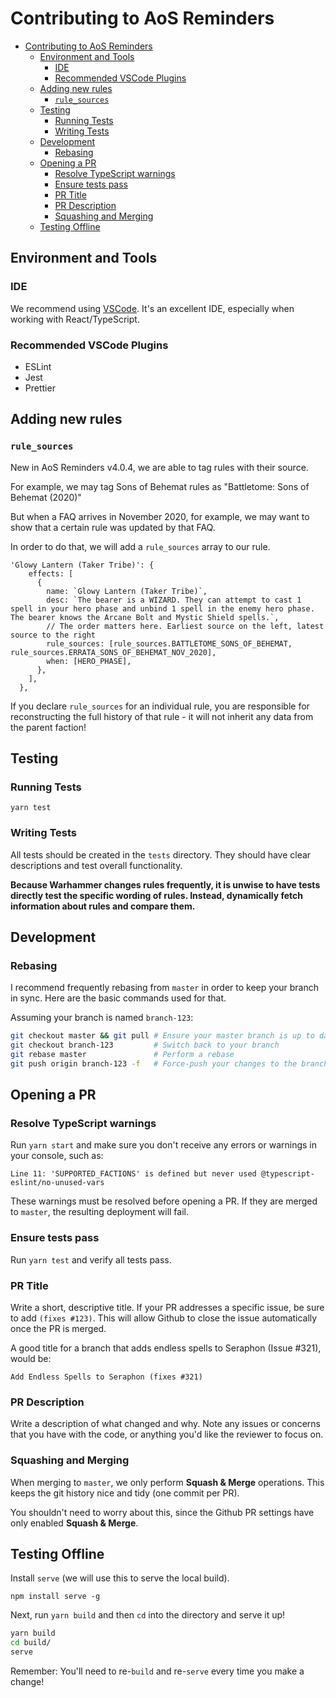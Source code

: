 # Contributing to AoS Reminders

- [Contributing to AoS Reminders](#contributing-to-aos-reminders)
  - [Environment and Tools](#environment-and-tools)
    - [IDE](#ide)
    - [Recommended VSCode Plugins](#recommended-vscode-plugins)
  - [Adding new rules](#adding-new-rules)
    - [`rule_sources`](#rule_sources)
  - [Testing](#testing)
    - [Running Tests](#running-tests)
    - [Writing Tests](#writing-tests)
  - [Development](#development)
    - [Rebasing](#rebasing)
  - [Opening a PR](#opening-a-pr)
    - [Resolve TypeScript warnings](#resolve-typescript-warnings)
    - [Ensure tests pass](#ensure-tests-pass)
    - [PR Title](#pr-title)
    - [PR Description](#pr-description)
    - [Squashing and Merging](#squashing-and-merging)
  - [Testing Offline](#testing-offline)

## Environment and Tools

### IDE

We recommend using [VSCode](https://code.visualstudio.com/). It's an excellent IDE, especially when working with React/TypeScript.

### Recommended VSCode Plugins

+ ESLint
+ Jest
+ Prettier

## Adding new rules

### `rule_sources`

New in AoS Reminders v4.0.4, we are able to tag rules with their source.

For example, we may tag Sons of Behemat rules as "Battletome: Sons of Behemat (2020)"

But when a FAQ arrives in November 2020, for example, we may want to show that a certain rule was updated by that FAQ.

In order to do that, we will add a `rule_sources` array to our rule.


```tsx
'Glowy Lantern (Taker Tribe)': {
    effects: [
      {
        name: `Glowy Lantern (Taker Tribe)`,
        desc: `The bearer is a WIZARD. They can attempt to cast 1 spell in your hero phase and unbind 1 spell in the enemy hero phase. The bearer knows the Arcane Bolt and Mystic Shield spells.`,
        // The order matters here. Earliest source on the left, latest source to the right
        rule_sources: [rule_sources.BATTLETOME_SONS_OF_BEHEMAT, rule_sources.ERRATA_SONS_OF_BEHEMAT_NOV_2020],
        when: [HERO_PHASE],
      },
    ],
  },
```

If you declare `rule_sources` for an individual rule, you are responsible for reconstructing the full history of that rule - it will not inherit any data from the parent faction!

## Testing

### Running Tests

`yarn test`

### Writing Tests

All tests should be created in the `tests` directory. They should have clear descriptions and test overall functionality.

**Because Warhammer changes rules frequently, it is unwise to have tests directly test the specific wording of rules. Instead, dynamically fetch information about rules and compare them.**

## Development

### Rebasing

I recommend frequently rebasing from `master` in order to keep your branch in sync. Here are the basic commands used for that.

Assuming your branch is named `branch-123`:

```bash
git checkout master && git pull # Ensure your master branch is up to date
git checkout branch-123         # Switch back to your branch
git rebase master               # Perform a rebase
git push origin branch-123 -f   # Force-push your changes to the branch
```

## Opening a PR

### Resolve TypeScript warnings

Run `yarn start` and make sure you don't receive any errors or warnings in your console, such as:

`Line 11: 'SUPPORTED_FACTIONS' is defined but never used @typescript-eslint/no-unused-vars`

These warnings must be resolved before opening a PR. If they are merged to `master`, the resulting deployment will fail.

### Ensure tests pass

Run `yarn test` and verify all tests pass.

### PR Title

Write a short, descriptive title. If your PR addresses a specific issue, be sure to add `(fixes #123)`. This will allow Github to close the issue automatically once the PR is merged.

A good title for a branch that adds endless spells to Seraphon (Issue #321), would be:

`Add Endless Spells to Seraphon (fixes #321)`

### PR Description

Write a description of what changed and why. Note any issues or concerns that you have with the code, or anything you'd like the reviewer to focus on.

### Squashing and Merging

When merging to `master`, we only perform **Squash & Merge** operations. This keeps the git history nice and tidy (one commit per PR).

You shouldn't need to worry about this, since the Github PR settings have only enabled **Squash & Merge**.

## Testing Offline

Install `serve` (we will use this to serve the local build).

`npm install serve -g`

Next, run `yarn build` and then `cd` into the directory and serve it up!

```bash
yarn build
cd build/
serve
```

Remember: You'll need to re-`build` and re-`serve` every time you make a change!